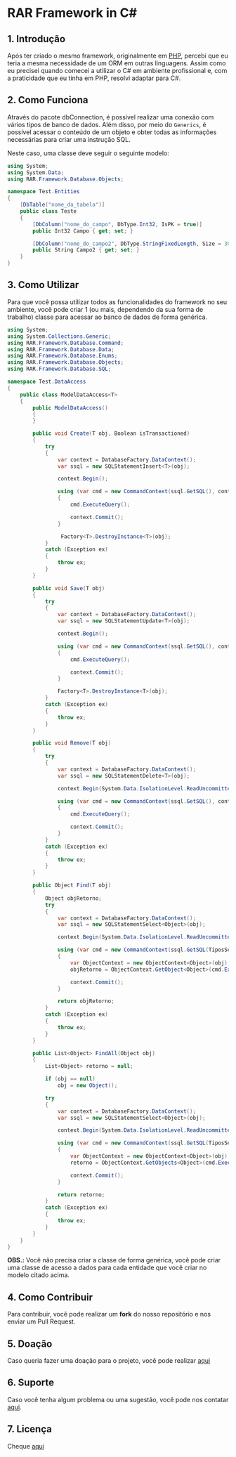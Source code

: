 # RAR Framework in C#

## 1. Introdução

Após ter criado o mesmo framework, originalmente em [PHP](https://github.com/aleDsz/rarframework), percebi que eu teria a mesma necessidade de um ORM em outras linguagens. Assim como eu precisei quando comecei a utilizar o C# em ambiente profissional e, com a praticidade que eu tinha em PHP, resolvi adaptar para C#.

## 2. Como Funciona

Através do pacote dbConnection, é possível realizar uma conexão com vários tipos de banco de dados. Além disso, por meio do `Generics`, é possível acessar o conteúdo de um objeto e obter todas as informações necessárias para criar uma instrução SQL.

Neste caso, uma classe deve seguir o seguinte modelo:

```csharp
using System;
using System.Data;
using RAR.Framework.Database.Objects;

namespace Test.Entities
{
    [DbTable("nome_da_tabela")]
    public class Teste
    {
        [DbColumn("nome_do_campo", DbType.Int32, IsPK = true)]
        public Int32 Campo { get; set; }

        [DbColumn("nome_do_campo2", DbType.StringFixedLength, Size = 30)]
        public String Campo2 { get; set; }
    }
}
```

## 3. Como Utilizar

Para que você possa utilizar todos as funcionalidades do framework no seu ambiente, você pode criar 1 (ou mais, dependendo da sua forma de trabalho) classe para acessar ao banco de dados de forma genérica.

```csharp
using System;
using System.Collections.Generic;
using RAR.Framework.Database.Command;
using RAR.Framework.Database.Data;
using RAR.Framework.Database.Enums;
using RAR.Framework.Database.Objects;
using RAR.Framework.Database.SQL;

namespace Test.DataAccess
{
    public class ModelDataAccess<T>
    {
        public ModelDataAccess()
        {
        }

        public void Create(T obj, Boolean isTransactioned)
        {
            try
            {
                var context = DatabaseFactory.DataContext();
                var ssql = new SQLStatementInsert<T>(obj);

                context.Begin();

                using (var cmd = new CommandContext(ssql.GetSQL(), context))
                {
                    cmd.ExecuteQuery();

                    context.Commit();
                }

                 Factory<T>.DestroyInstance<T>(obj);
            }
            catch (Exception ex)
            {
                throw ex;
            }
        }

        public void Save(T obj)
        {
            try
            {
                var context = DatabaseFactory.DataContext();
                var ssql = new SQLStatementUpdate<T>(obj);

                context.Begin();

                using (var cmd = new CommandContext(ssql.GetSQL(), context))
                {
                    cmd.ExecuteQuery();

                    context.Commit();
                }

                Factory<T>.DestroyInstance<T>(obj);
            }
            catch (Exception ex)
            {
                throw ex;
            }
        }

        public void Remove(T obj)
        {
            try
            {
                var context = DatabaseFactory.DataContext();
                var ssql = new SQLStatementDelete<T>(obj);

                context.Begin(System.Data.IsolationLevel.ReadUncommitted);

                using (var cmd = new CommandContext(ssql.GetSQL(), context))
                {
                    cmd.ExecuteQuery();

                    context.Commit();
                }
            }
            catch (Exception ex)
            {
                throw ex;
            }
        }

        public Object Find(T obj)
        {
            Object objRetorno;
            try
            {
                var context = DatabaseFactory.DataContext();
                var ssql = new SQLStatementSelect<Object>(obj);

                context.Begin(System.Data.IsolationLevel.ReadUncommitted);

                using (var cmd = new CommandContext(ssql.GetSQL(TiposSelect.ByKey), context))
                {
                    var ObjectContext = new ObjectContext<Object>(obj);
                    objRetorno = ObjectContext.GetObject<Object>(cmd.ExecuteReader());

                    context.Commit();
                }

                return objRetorno;
            }
            catch (Exception ex)
            {
                throw ex;
            }
        }

        public List<Object> FindAll(Object obj)
        {
            List<Object> retorno = null;

            if (obj == null)
                obj = new Object();

            try
            {
                var context = DatabaseFactory.DataContext();
                var ssql = new SQLStatementSelect<Object>(obj);

                context.Begin(System.Data.IsolationLevel.ReadUncommitted);

                using (var cmd = new CommandContext(ssql.GetSQL(TiposSelect.All), context))
                {
                    var ObjectContext = new ObjectContext<Object>(obj);
                    retorno = ObjectContext.GetObjects<Object>(cmd.ExecuteReader());

                    context.Commit();
                }

                return retorno;
            }
            catch (Exception ex)
            {
                throw ex;
            }
        }
    }
}
```

**OBS.:** Você não precisa criar a classe de forma genérica, você pode criar uma classe de acesso a dados para cada entidade que você criar no modelo citado acima.

## 4. Como Contribuir

Para contribuir, você pode realizar um **fork** do nosso repositório e nos enviar um Pull Request.

## 5. Doação

Caso queria fazer uma doação para o projeto, você pode realizar [aqui](https://twitch.streamlabs.com/aleDsz)

## 6. Suporte

Caso você tenha algum problema ou uma sugestão, você pode nos contatar [aqui](https://github.com/aleDsz/rarframework-net/issues).

## 7. Licença

Cheque [aqui](LICENSE)
